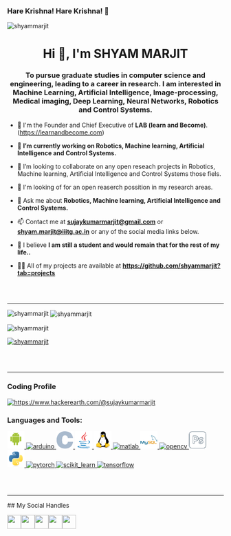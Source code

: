 ### Hare Krishna! Hare Krishna! 👋
<p align="left"> <img src="https://komarev.com/ghpvc/?username=shyammarjit&label=Profile%20views&color=0e75b6&style=flat" alt="shyammarjit" /> </p>

<h1 align="center">Hi 👋, I'm SHYAM MARJIT</h1>
<h3 align="center" > To pursue graduate studies in computer science and engineering, leading to a career in research. I am
interested in Machine Learning, Artificial Intelligence, Image-processing, Medical imaging, Deep Learning,
Neural Networks, Robotics and Control Systems. </h3>

- 🤝 I'm the Founder and Chief Executive of **LAB (learn and Become)**.(https://learnandbecome.com)

- 🔭 **I’m currently working on Robotics, Machine learning, Artificial Intelligence and Control Systems.**
- 👯 I’m looking to collaborate on any open reseach projects in Robotics, Machine learning, Artificial Intelligence and Control Systems those fiels.
- 👀 I'm looking of for an open reaserch possition in my research areas.

- 💬 Ask me about **Robotics, Machine learning, Artificial Intelligence and Control Systems.**

- 📫 Contact me at **sujaykumarmarjit@gmail.com** or **shyam.marjit@iiitg.ac.in** or any of the social media links below.

- 🧘 I believe  **I am still a student and would remain that for the rest of my life..**
- 👨‍💻 All of my projects are available at **https://github.com/shyammarjit?tab=projects**

<br/>
<br/>

<hr/>

<p><img align="left" src="https://github-readme-stats.vercel.app/api/top-langs?username=shyammarjit&show_icons=true&locale=en&layout=compact" alt="shyammarjit" /></p>

<p>&nbsp;<img align="center" src="https://github-readme-stats.vercel.app/api?username=shyammarjit&show_icons=true&locale=en" alt="shyammarjit" /></p>

<p><img align="center" src="https://github-readme-streak-stats.herokuapp.com/?user=shyammarjit&" alt="shyammarjit" /></p>

<p align="left"> <a href="https://github.com/ryo-ma/github-profile-trophy"><img src="https://github-profile-trophy.vercel.app/?username=shyammarjit" alt="shyammarjit" /></a> </p>
<br/>
<br/>

<hr/>

<h3 align="left">Coding Profile</h3>
<p align="left">
<a href="https://www.hackerearth.com/https://www.hackerearth.com/@sujaykumarmarjit" target="blank"><img align="center" src="https://cdn.jsdelivr.net/npm/simple-icons@3.0.1/icons/hackerearth.svg" alt="https://www.hackerearth.com/@sujaykumarmarjit" height="30" width="40" /></a>
</p>

<h3 align="left">Languages and Tools:</h3>
<p align="left"> <a href="https://developer.android.com" target="_blank"> <img src="https://raw.githubusercontent.com/devicons/devicon/master/icons/android/android-original-wordmark.svg" alt="android" width="40" height="40"/> </a> <a href="https://www.arduino.cc/" target="_blank"> <img src="https://cdn.worldvectorlogo.com/logos/arduino-1.svg" alt="arduino" width="40" height="40"/> </a> <a href="https://www.cprogramming.com/" target="_blank"> <img src="https://raw.githubusercontent.com/devicons/devicon/master/icons/c/c-original.svg" alt="c" width="40" height="40"/> </a> <a href="https://www.java.com" target="_blank"> <img src="https://raw.githubusercontent.com/devicons/devicon/master/icons/java/java-original.svg" alt="java" width="40" height="40"/> </a> <a href="https://www.linux.org/" target="_blank"> <img src="https://raw.githubusercontent.com/devicons/devicon/master/icons/linux/linux-original.svg" alt="linux" width="40" height="40"/> </a> <a href="https://www.mathworks.com/" target="_blank"> <img src="https://raw.githubusercontent.com/simple-icons/simple-icons/master/icons/mathworks.svg" alt="matlab" width="40" height="40"/> </a> <a href="https://www.mysql.com/" target="_blank"> <img src="https://raw.githubusercontent.com/devicons/devicon/master/icons/mysql/mysql-original-wordmark.svg" alt="mysql" width="40" height="40"/> </a> <a href="https://opencv.org/" target="_blank"> <img src="https://www.vectorlogo.zone/logos/opencv/opencv-icon.svg" alt="opencv" width="40" height="40"/> </a> <a href="https://www.photoshop.com/en" target="_blank"> <img src="https://raw.githubusercontent.com/devicons/devicon/master/icons/photoshop/photoshop-line.svg" alt="photoshop" width="40" height="40"/> </a> <a href="https://www.python.org" target="_blank"> <img src="https://raw.githubusercontent.com/devicons/devicon/master/icons/python/python-original.svg" alt="python" width="40" height="40"/> </a> <a href="https://pytorch.org/" target="_blank"> <img src="https://www.vectorlogo.zone/logos/pytorch/pytorch-icon.svg" alt="pytorch" width="40" height="40"/> </a> <a href="https://scikit-learn.org/" target="_blank"> <img src="https://upload.wikimedia.org/wikipedia/commons/0/05/Scikit_learn_logo_small.svg" alt="scikit_learn" width="40" height="40"/> </a> <a href="https://www.tensorflow.org" target="_blank"> <img src="https://www.vectorlogo.zone/logos/tensorflow/tensorflow-icon.svg" alt="tensorflow" width="40" height="40"/> </a> </p>

<br/>
<br/>

<hr/>
## My Social Handles

<p align="center">

<a href="https://www.facebook.com/shyam.marjit.37/" target="_blank"><img align="left" height="32" width="32" src="https://cdn.jsdelivr.net/npm/simple-icons@v3/icons/facebook.svg" /></a>
<a  href="https://www.youtube.com/channel/UC37Z88Ku2u7ssqGPmOUqAVw/videos" target="_blank"><img align="left" height="32" width="32" src="https://cdn.jsdelivr.net/npm/simple-icons@v3/icons/youtube.svg" /></a> 
<a  href="https://www.youtube.com/channel/UCmWzLOwWxRLjedHCFfPOlnQ/videos" target="_blank"><img align="left" height="32" width="32" src="https://cdn.jsdelivr.net/npm/simple-icons@v3/icons/youtube.svg" /></a> 
<a href="https://www.instagram.com/marjitshyam/" target="_blank"><img align="left" height="32" width="32" src="https://cdn.jsdelivr.net/npm/simple-icons@v3/icons/instagram.svg" /></a>
<a href="https://www.linkedin.com/in/shyam-marjit/" target="_blank"><img align="left" height="32" width="32" src="https://cdn.jsdelivr.net/npm/simple-icons@v3/icons/linkedin.svg" /></a>
</p>

